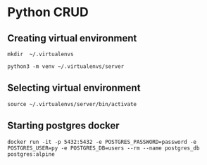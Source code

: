# Python CRUD

## Creating virtual environment
`mkdir  ~/.virtualenvs`

`python3 -m venv ~/.virtualenvs/server`

## Selecting virtual environment 
`source ~/.virtualenvs/server/bin/activate`

## Starting postgres docker
`docker run -it -p 5432:5432 -e POSTGRES_PASSWORD=password -e POSTGRES_USER=py -e POSTGRES_DB=users --rm --name postgres_db postgres:alpine`
